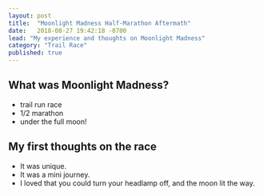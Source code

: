 ```yaml
---
layout: post
title:  "Moonlight Madness Half-Marathon Aftermath"
date:   2018-08-27 19:42:18 -0700
lead: "My experience and thoughts on Moonlight Madness"
category: "Trail Race"
published: true
---
```


## What was Moonlight Madness?
- trail run race
- 1/2 marathon
- under the full moon!

## My first thoughts on the race
- It was unique.
- It was a mini journey.
- I loved that you could turn your headlamp off, and the moon lit the way.
